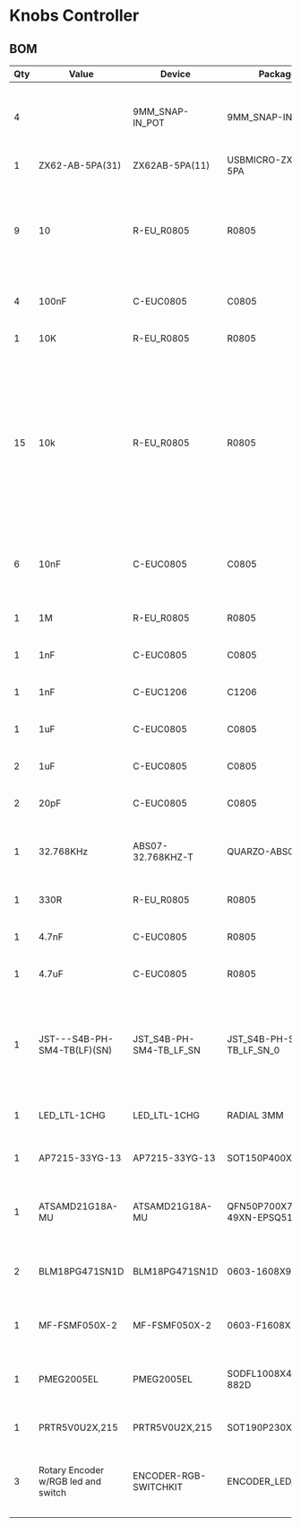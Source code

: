 # Knobs Controller

## BOM
| Qty | Value                               | Device                  | Package                       | Parts                                                                                                                                 | DESCR                                  | MPN                   | Description                                                                  |
|-----|-------------------------------------|-------------------------|-------------------------------|---------------------------------------------------------------------------------------------------------------------------------------|----------------------------------------|-----------------------|------------------------------------------------------------------------------|
| 4   |                                     | 9MM_SNAP-IN_POT         | 9MM_SNAP-IN_POT               | VR1, VR2, VR3, VR4                                                                                                                    |                                        |                       | 9mm vertical snap-in pot, Alpha / Panasonic style                            |
| 1   | ZX62-AB-5PA(31)                     | ZX62AB-5PA(11)          | USBMICRO-ZX62-AB-5PA          | J1                                                                                                                                    |                                        | ZX62-AB-5PA(31)       |                                                                              |
| 9   | 10                                  | R-EU_R0805              | R0805                         | ENC1:R12, ENC1:R13, ENC1:R14, ENC2:R12, ENC2:R13, ENC2:R14, ENC3:R12, ENC3:R13, ENC3:R14                                              |                                        | RL1220S-100-F         | RESISTOR, European symbol                                                    |
| 4   | 100nF                               | C-EUC0805               | C0805                         | C19, C28, C29, C30                                                                                                                    |                                        | 08055C104KAT2A        | CAPACITOR, European symbol                                                   |
| 1   | 10K                                 | R-EU_R0805              | R0805                         | R16                                                                                                                                   |                                        | RNCP0805FTD10K0       | RESISTOR, European symbol                                                    |
| 15  | 10k                                 | R-EU_R0805              | R0805                         | ENC1:R1, ENC1:R4, ENC1:R5, ENC1:R7, ENC1:R9, ENC2:R1, ENC2:R4, ENC2:R5, ENC2:R7, ENC2:R9, ENC3:R1, ENC3:R4, ENC3:R5, ENC3:R7, ENC3:R9 |                                        | RNCP0805FTD10K0       | RESISTOR, European symbol                                                    |
| 6   | 10nF                                | C-EUC0805               | C0805                         | ENC1:C1, ENC1:C3, ENC2:C1, ENC2:C3, ENC3:C1, ENC3:C3                                                                                  |                                        | CL21B103KBANNNC       | CAPACITOR, European symbol                                                   |
| 1   | 1M                                  | R-EU_R0805              | R0805                         | R2                                                                                                                                    |                                        | CR0805-JW-105ELF      | RESISTOR, European symbol                                                    |
| 1   | 1nF                                 | C-EUC0805               | C0805                         | C4                                                                                                                                    |                                        | C0805C102KARACAUTO    | CAPACITOR, European symbol                                                   |
| 1   | 1nF                                 | C-EUC1206               | C1206                         | C5                                                                                                                                    |                                        | C1206C102J3REC7800    | CAPACITOR, European symbol                                                   |
| 1   | 1uF                                 | C-EUC0805               | C0805                         | C32                                                                                                                                   |                                        | CL21B105KAFNNNE       | CAPACITOR, European symbol                                                   |
| 2   | 1uF                                 | C-EUC0805               | C0805                         | C8, C10                                                                                                                               |                                        | C1206C105K4RACTU      | CAPACITOR, European symbol                                                   |
| 2   | 20pF                                | C-EUC0805               | C0805                         | C9, C11                                                                                                                               |                                        | CL21C200JBANNNC       | CAPACITOR, European symbol                                                   |
| 1   | 32.768KHz                           | ABS07-32.768KHZ-T       | QUARZO-ABS07                  | Y1                                                                                                                                    | CRYSTAL 32.768KHZ 12.5PF SMD 3.2x1.5mm | ABS07-32.768KHZ-T     |                                                                              |
| 1   | 330R                                | R-EU_R0805              | R0805                         | R18                                                                                                                                   |                                        | RMCF0805JT330R        | RESISTOR, European symbol                                                    |
| 1   | 4.7nF                               | C-EUC0805               | R0805                         | C6                                                                                                                                    |                                        | C0805C472K5GECAUTO    | CAPACITOR, European symbol                                                   |
| 1   | 4.7uF                               | C-EUC0805               | R0805                         | C27                                                                                                                                   |                                        | CL21A475KOFNNNG       | CAPACITOR, European symbol                                                   |
| 1   | JST---S4B-PH-SM4-TB(LF)(SN)         | JST_S4B-PH-SM4-TB_LF_SN | JST_S4B-PH-SM4-TB_LF_SN_0     | J4                                                                                                                                    |                                        | S4B-PH-SM4-TB(LF)(SN) | 4 Positions Header Connector 0.079 (2.00mm) Surface Mount, Right Angle Tin"" |
| 1   | LED_LTL-1CHG                        | LED_LTL-1CHG            | RADIAL 3MM                    | D2                                                                                                                                    |                                        | LTL-1CHG              | LED RED DIFFUSED T/H                                                         |
| 1   | AP7215-33YG-13                      | AP7215-33YG-13          | SOT150P400X160-3N             | U2                                                                                                                                    | IC REG LDO 3.3V 0.6A SOT89-3           | AP7215-33YG-13        | IC REG LDO 3.3V 0.6A SOT89-3                                                 |
| 1   | ATSAMD21G18A-MU                     | ATSAMD21G18A-MU         | QFN50P700X700X90-49XN-EPSQ515 | U3                                                                                                                                    | IC MCU 32BIT 256KB FLASH 48QFN         | ATSAMD21E18A-MU       | IC MCU 32BIT 256KB FLASH 48QFN                                               |
| 2   | BLM18PG471SN1D                      | BLM18PG471SN1D          | 0603-1608X90N                 | L2, L6                                                                                                                                |                                        | BLM18PG471SN1D        | FERRITE CHIP 470 OHM 1000MA 0603                                             |
| 1   | MF-FSMF050X-2                       | MF-FSMF050X-2           | 0603-F1608X100N               | F2                                                                                                                                    | FUSE PTC RESET 500MA SMD 0603          | MF-FSMF050X-2         | FUSE PTC RESET 500MA SMD 0603                                                |
| 1   | PMEG2005EL                          | PMEG2005EL              | SODFL1008X40N-882D            | D3                                                                                                                                    | DIODE SCHOTTKY 20V 500MA SOD882        | PMEG2005EL,315        | DIODE SCHOTTKY 20V 500MA SOD882                                              |
| 1   | PRTR5V0U2X,215                      | PRTR5V0U2X,215          | SOT190P230X110-4N             | D1                                                                                                                                    | TVS DIODE 5.5VWM SOT143B               | PRTR5V0U2X,215        |                                                                              |
| 3   | Rotary Encoder w/RGB led and switch | ENCODER-RGB-SWITCHKIT   | ENCODER_LED_3_KIT             | ENC1:SW1, ENC2:SW1, ENC3:SW1                                                                                                          |                                        |                       | Illuminated Rotary Encoder w/ RGB LED and select switch                      |
